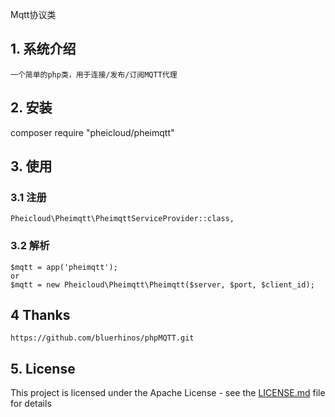 Mqtt协议类

## 1. 系统介绍

```
一个简单的php类，用于连接/发布/订阅MQTT代理
```

## 2. 安装

composer require "pheicloud/pheimqtt"

## 3. 使用


### 3.1 注册

```
Pheicloud\Pheimqtt\PheimqttServiceProvider::class,

```
### 3.2 解析
```
$mqtt = app('pheimqtt');
or
$mqtt = new Pheicloud\Pheimqtt\Pheimqtt($server, $port, $client_id);
```

## 4 Thanks
```
https://github.com/bluerhinos/phpMQTT.git
```

## 5. License

This project is licensed under the Apache License - see the [LICENSE.md](LICENSE.md) file for details
